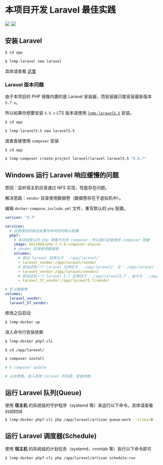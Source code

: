 # 本项目开发 Laravel 最佳实践

[![](https://img.shields.io/badge/AD-%E8%85%BE%E8%AE%AF%E4%BA%91%E5%AE%B9%E5%99%A8%E6%9C%8D%E5%8A%A1-blue.svg)](https://cloud.tencent.com/redirect.php?redirect=10058&cps_key=3a5255852d5db99dcd5da4c72f05df61) [![](https://img.shields.io/badge/Support-%E8%85%BE%E8%AE%AF%E4%BA%91%E8%87%AA%E5%AA%92%E4%BD%93-brightgreen.svg)](https://cloud.tencent.com/developer/support-plan?invite_code=13vokmlse8afh)

## 安装 Laravel

```bash
$ cd app

$ lnmp-laravel new laravel
```

具体请查看 [这里](command.md)

### Laravel 版本问题

由于本项目的 PHP 镜像内置的是 Laravel 安装器，而安装器只能安装最新版本 `5.7.x`。

所以如果你想要安装 `5.5.x` LTS 版本请使用 [`lnmp-laravel5.5`](command.md) 安装。

```bash
$ cd app

$ lnmp-laravel5.5 new laravel5.5
```

或者直接使用 `composer` 安装

```bash
$ cd app

$ lnmp-composer create-project laravel/laravel laravel5.5 "5.5.*"
```

## Windows 运行 Laravel 响应缓慢的问题

原因：监听宿主机目录通过 NFS 实现，性能存在问题。

解决思路：`vendor` 目录使用数据卷（数据卷存在于虚拟机中）。

编辑 `docker-compose.include.yml` 文件，重写默认的 `php` 配置。

```yaml
version: "3.7"

services:
  # 这里增加的条目会重写本项目的默认配置
  php7:
    # 本项目默认的 php 镜像不包含 composer，所以我们这里使用 composer 镜像
    image: khs1994/php:7.3.0-composer-alpine
    # vendor 目录使用数据卷
    volumes:
      # 假设 laravel 目录位于 `./app/laravel/`
      - laravel_vendor:/app/laravel/vendor
      # 假设还有一个 Laravel 应用位于 `./app/laravel2` 与 `./app/laravel` 版本一致（依赖一致），那么可以共用 vendor 数据卷
      - laravel_vendor:/app/laravel/vendor2
      # 假设还有一个 laravel 5.7 应用位于 `./app/laravel5.7`，由于与 `./app/laravel` 依赖不一致，必须使用新的数据卷
      - laravel_57_vendor:/app/laravel5.7/vendor

# 定义数据卷
volumes:
  laravel_vendor:
  laravel_57_vendor:
```

修改之后启动

```bash
$ lnmp-docker up
```

进入命令行安装依赖

```bash
$ lnmp-docker php7-cli

$ cd /app/laravel/

$ composer install

# $ composer update

# 以此类推，进入其他 Laravel 的目录，安装依赖。
```

## 运行 Laravel 队列(Queue)

使用 **宿主机** 的系统级的守护程序（systemd 等）来运行以下命令。具体请查看 [systemd](systemd.md)

```bash
$ lnmp-docker php7-cli php /app/laravel/artisan queue:work --tries=3
```

## 运行 Laravel 调度器(Schedule)

使用 **宿主机** 的系统级的计划任务（systemd、crontab 等）执行以下命令即可

```bash
$ lnmp-docker php7-cli php /app/laravel/artisan schedule:run
```
